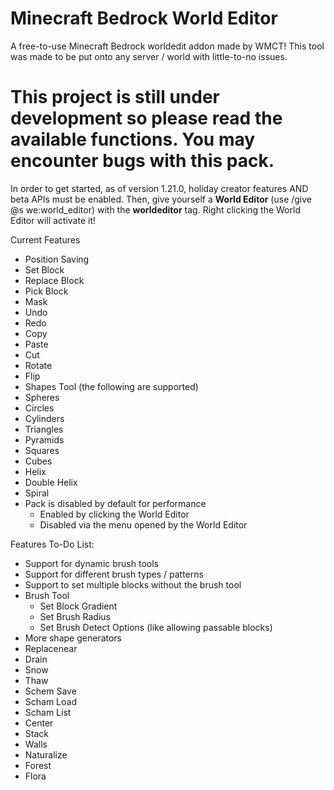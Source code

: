 # Minecraft Bedrock World Editor
A free-to-use Minecraft Bedrock worldedit addon made by WMCT! This tool was made to be put onto any server / world with little-to-no issues. 

# This project is still under development so please read the available functions. You may encounter bugs with this pack.

In order to get started, as of version 1.21.0, holiday creator features AND beta APIs must be enabled. Then, give yourself a **World Editor** (use /give @s we:world_editor) with the **worldeditor** tag. Right clicking the World Editor will activate it!

Current Features
- Position Saving
- Set Block
- Replace Block
- Pick Block
- Mask
- Undo
- Redo
- Copy
- Paste
- Cut
- Rotate
- Flip
- Shapes Tool (the following are supported)
 - Spheres
 - Circles
 - Cylinders
 - Triangles
 - Pyramids
 - Squares
 - Cubes
 - Helix
 - Double Helix
 - Spiral
- Pack is disabled by default for performance
  - Enabled by clicking the World Editor
  - Disabled via the menu opened by the World Editor

Features To-Do List:
- Support for dynamic brush tools
- Support for different brush types / patterns
- Support to set multiple blocks without the brush tool
- Brush Tool
  - Set Block Gradient
  - Set Brush Radius
  - Set Brush Detect Options (like allowing passable blocks)
- More shape generators
- Replacenear
- Drain
- Snow
- Thaw
- Schem Save
- Scham Load
- Scham List
- Center
- Stack
- Walls
- Naturalize
- Forest
- Flora

